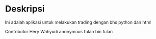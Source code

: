 # Deskripsi

Ini adalah aplikasi untuk melakukan trading dengan bhs python dan html

Contributor
Hery Wahyudi
anonymous
fulan bin fulan